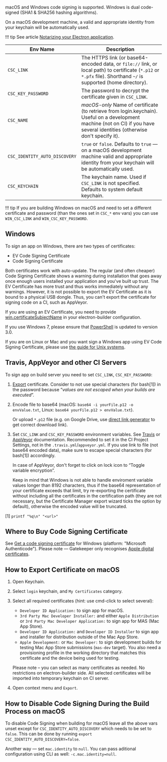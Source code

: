 macOS and Windows code signing is supported. Windows is dual code-signed (SHA1 & SHA256 hashing algorithms).

On a macOS development machine, a valid and appropriate identity from your keychain will be automatically used.

!!! tip 
    See article [Notarizing your Electron application](https://kilianvalkhof.com/2019/electron/notarizing-your-electron-application/).
  

| Env Name       |  Description
| -------------- | -----------
| `CSC_LINK`                   | The HTTPS link (or base64-encoded data, or `file://` link, or local path) to certificate (`*.p12` or `*.pfx` file). Shorthand `~/` is supported (home directory).
| `CSC_KEY_PASSWORD`           | The password to decrypt the certificate given in `CSC_LINK`.
| `CSC_NAME`                   | *macOS-only* Name of certificate (to retrieve from login.keychain). Useful on a development machine (not on CI) if you have several identities (otherwise don't specify it).
| `CSC_IDENTITY_AUTO_DISCOVERY`| `true` or `false`. Defaults to `true` — on a macOS development machine valid and appropriate identity from your keychain will be automatically used.
| `CSC_KEYCHAIN`| The keychain name. Used if `CSC_LINK` is not specified. Defaults to system default keychain.

!!! tip
    If you are building Windows on macOS and need to set a different certificate and password (than the ones set in `CSC_*` env vars) you can use `WIN_CSC_LINK` and `WIN_CSC_KEY_PASSWORD`.

## Windows

To sign an app on Windows, there are two types of certificates:

* EV Code Signing Certificate
* Code Signing Certificate

Both certificates work with auto-update. The regular (and often cheaper) Code Signing Certificate shows a warning during installation that goes away once enough users installed your application and you've built up trust. The EV Certificate has more trust and thus works immediately without any warnings. However, it is not possible to export the EV Certificate as it is bound to a physical USB dongle. Thus, you can't export the certificate for signing code on a CI, such as AppVeyor. 

If you are using an EV Certificate, you need to provide [win.certificateSubjectName](configuration/win.md#WindowsConfiguration-certificateSubjectName) in your electron-builder configuration.

If you use Windows 7, please ensure that [PowerShell](https://blogs.technet.microsoft.com/heyscriptingguy/2013/06/02/weekend-scripter-install-powershell-3-0-on-windows-7/) is updated to version 3.0.

If you are on Linux or Mac and you want sign a Windows app using EV Code Signing Certificate, please use [the guide for Unix systems](tutorials/code-signing-windows-apps-on-unix.md).

## Travis, AppVeyor and other CI Servers
To sign app on build server you need to set `CSC_LINK`, `CSC_KEY_PASSWORD`:

1. [Export](https://developer.apple.com/library/ios/documentation/IDEs/Conceptual/AppDistributionGuide/MaintainingCertificates/MaintainingCertificates.html#//apple_ref/doc/uid/TP40012582-CH31-SW7) certificate.
 Consider to not use special characters (for bash[1]) in the password because “*values are not escaped when your builds are executed*”.
2. Encode file to base64 (macOS: `base64 -i yourFile.p12 -o envValue.txt`, Linux: `base64 yourFile.p12 > envValue.txt`).

   Or upload `*.p12` file (e.g. on Google Drive, use [direct link generator](http://www.syncwithtech.org/p/direct-download-link-generator.html) to get correct download link).

3. Set `CSC_LINK` and `CSC_KEY_PASSWORD` environment variables. See [Travis](https://docs.travis-ci.com/user/environment-variables/#Defining-Variables-in-Repository-Settings) or [AppVeyor](https://www.appveyor.com/docs/build-configuration#environment-variables) documentation.
   Recommended to set it in the CI Project Settings, not in the `.travis.yml`/`appveyor.yml`. If you use link to file (not base64 encoded data), make sure to escape special characters (for bash[1]) accordingly.

   In case of AppVeyor, don't forget to click on lock icon to “Toggle variable encryption”.

   Keep in mind that Windows is not able to handle enviroment variable values longer than 8192 characters, thus if the base64 representation of your certificate exceeds that limit, try re-exporting the certificate without including all the certificates in the certification path (they are not necessary, but the Certificate Manager export wizard ticks the option by default), otherwise the encoded value will be truncated.
   
[1] `printf "%q\n" "<url>"`

## Where to Buy Code Signing Certificate
See [Get a code signing certificate](https://msdn.microsoft.com/windows/hardware/drivers/dashboard/get-a-code-signing-certificate) for Windows (platform: "Microsoft Authenticode").
Please note — Gatekeeper only recognises [Apple digital certificates](http://stackoverflow.com/questions/11833481/non-apple-issued-code-signing-certificate-can-it-work-with-mac-os-10-8-gatekeep).

## How to Export Certificate on macOS

1. Open Keychain.
2. Select `login` keychain, and `My Certificates` category.
3. Select all required certificates (hint: use cmd-click to select several):
   * `Developer ID Application:` to sign app for macOS.
   * `3rd Party Mac Developer Installer:` and either `Apple Distribution` or `3rd Party Mac Developer Application:` to sign app for MAS (Mac App Store).
   * `Developer ID Application:` and `Developer ID Installer` to sign app and installer for distribution outside of the Mac App Store.
   * `Apple Development:` or `Mac Developer:` to sign development builds for testing Mac App Store submissions (`mas-dev` target). You also need a provisioning profile in the working directory that matches this certificate and the device being used for testing.

   Please note – you can select as many certificates as needed. No restrictions on electron-builder side.
   All selected certificates will be imported into temporary keychain on CI server.
4. Open context menu and `Export`.

## How to Disable Code Signing During the Build Process on macOS

To disable Code Signing when building for macOS leave all the above vars unset except for `CSC_IDENTITY_AUTO_DISCOVERY` which needs to be set to `false`. This can be done by running `export CSC_IDENTITY_AUTO_DISCOVERY=false`. 

Another way — set `mac.identity` to `null`. You can pass aditional configuration using CLI as well: `-c.mac.identity=null`.
